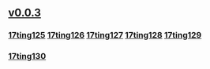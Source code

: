 ## [v0.0.3](https://github.com/littleflute/17t125/edit/master/README.md)
### [17ting125](17ting125) [17ting126](17ting126) [17ting127](17ting127) [17ting128](17ting128) [17ting129](17ting129)
### [17ting130](17ting130)
